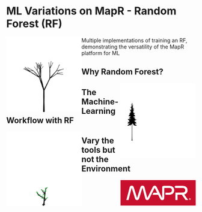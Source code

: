 # ML Variations on MapR - Random Forest (RF)
<p>
<img align="left"  src="./growing.gif" width="200">

Multiple implementations of training an RF, demonstrating the versatility of the MapR platform for ML

</p>

## Why Random Forest?

<p>

<img align="right"  src="./forest.gif" width="200">


</p>


## The Machine-Learning Workflow with RF
<p>

<img align="left"  src="./tree.gif" width="200">

</p>



## Vary the tools but not the Environment

<p>

<img align="right"  src="./mapr.png" width="200">
</p>

